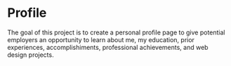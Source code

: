 # Profile
 The goal of this project is to create a personal profile page to give potential employers an opportunity to learn about me, my education, prior experiences, accomplishiments, professional achievements, and web design projects.
